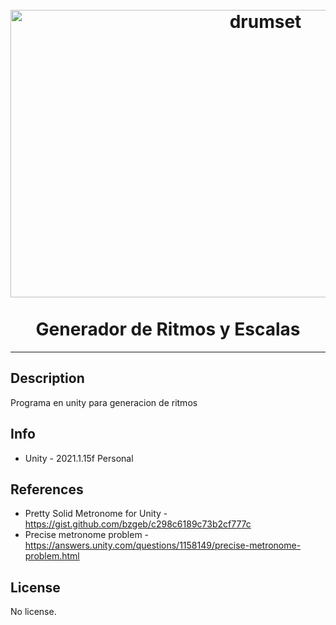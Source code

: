 <h1 align="center">
<br>
  <img src="https://www.oasisacademytemple.org/uploaded/Temple/Page_Photographs/music-colour-splash.jpg" alt="drumset" width="800" height="460">
<br>
<br>
Generador de Ritmos y Escalas
</h1>

<hr />
<!-- @import "[TOC]" {cmd="toc" depthFrom=1 depthTo=6 orderedList=false} -->


## Description
Programa en unity para generacion de ritmos 

## Info
 - Unity - 2021.1.15f Personal 

## References
 - Pretty Solid Metronome for Unity - https://gist.github.com/bzgeb/c298c6189c73b2cf777c
 - Precise metronome problem - https://answers.unity.com/questions/1158149/precise-metronome-problem.html

## License
No license.
